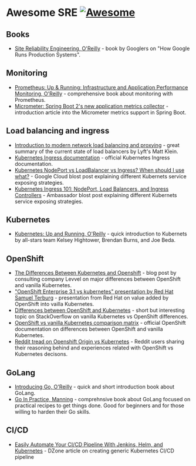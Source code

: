 # Awesome SRE [![Awesome](https://cdn.rawgit.com/sindresorhus/awesome/d7305f38d29fed78fa85652e3a63e154dd8e8829/media/badge.svg)](https://github.com/sindresorhus/awesome)

## Books
- [Site Reliability Engineering, O'Reilly](https://www.amazon.com/Site-Reliability-Engineering-Production-Systems/dp/149192912X) - book by Googlers on "How Google Runs Production Systems".

## Monitoring

- [Prometheus: Up & Running: Infrastructure and Application Performance Monitoring, O'Reilly](https://www.amazon.com/Prometheus-Infrastructure-Application-Performance-Monitoring/dp/1492034142) - comprehensive book about monitoring with Prometheus.
- [Micrometer: Spring Boot 2's new application metrics collector](https://spring.io/blog/2018/03/16/micrometer-spring-boot-2-s-new-application-metrics-collector) - introduction article into the Micrometer metrics support in Spring Boot.

## Load balancing and ingress

- [Introduction to modern network load balancing and proxying](https://blog.envoyproxy.io/introduction-to-modern-network-load-balancing-and-proxying-a57f6ff80236) - great summary of the current state of load balancers by Lyft's Matt Klein.
- [Kubernetes Ingress documentation](https://kubernetes.io/docs/concepts/services-networking/ingress) - official Kubernetes Ingress documentation.
- [Kubernetes NodePort vs LoadBalancer vs Ingress? When should I use what?](https://medium.com/google-cloud/kubernetes-nodeport-vs-loadbalancer-vs-ingress-when-should-i-use-what-922f010849e0) - Google Cloud blost post explaining different Kubernets service exposing strategies.
- [Kubernetes Ingress 101: NodePort, Load Balancers, and Ingress Controllers](https://blog.getambassador.io/kubernetes-ingress-nodeport-load-balancers-and-ingress-controllers-6e29f1c44f2d) - Ambassador blost post explaining different Kubernets service exposing strategies.

## Kubernetes

- [Kubernetes: Up and Running, O'Reilly](http://shop.oreilly.com/product/0636920043874.do) - quick introduction to Kubernets by all-stars team Kelsey Hightower, Brendan Burns, and Joe Beda.

## OpenShift

- [The Differences Between Kubernetes and Openshift](https://medium.com/levvel-consulting/the-differences-between-kubernetes-and-openshift-ae778059a90e) - blog post by consulting company Levvel on major differences between OpenShift and vanilla Kubernetes.
- ["OpenShift Enterprise 3.1 vs kubernetes" presentation by Red Hat Samuel Terburg](https://www.slideshare.net/SamuelTerburg/openshift-enterprise-31-vs-kubernetes) - presentation from Red Hat on value added by OpenShift into vailla Kubernetes.
- [Differences between OpenShift and Kubernetes](https://stackoverflow.com/questions/42678061/differences-between-openshift-and-kubernetes) - short but interesting topic on StackOverflow on vanilla Kubernetes vs OpenShift differences.
- [OpenShift vs vanilla Kubernetes comparison matrix](https://www.openshift.com/learn/topics/kubernetes) - official OpenShift documentation on differences between OpenShift and vanilla Kubernetes.
- [Reddit tread on Openshift Origin vs Kubernetes](https://www.reddit.com/r/devops/comments/59ql4r/openshift_origin_vs_kubernetes/) - Reddit users sharing their reasoning behind and experiences related with OpenShift vs Kubernetes decisons.

## GoLang

- [Introducing Go, O'Reilly](https://www.amazon.com/Introducing-Go-Reliable-Scalable-Programs/dp/1491941952) - quick and short introduction book about GoLang.
- [Go In Practice, Manning](https://www.amazon.com/Go-Practice-Techniques-Matt-Butcher/dp/1633430073) - comprehnsive book about GoLang focused on practical recipes to get things done. Good for beginners and for those willing to harden their Go skills.

## CI/CD

- [Easily Automate Your CI/CD Pipeline With Jenkins, Helm, and Kubernetes](https://dzone.com/articles/easily-automate-your-cicd-pipeline-with-jenkins-he) - DZone article on creating generic Kubernetes CI/CD pipeline
